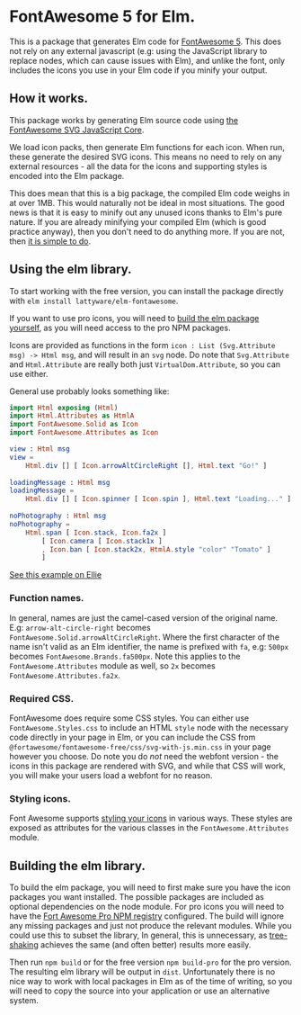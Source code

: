 # FontAwesome 5 for Elm.

This is a package that generates Elm code for [FontAwesome 5][fa]. This does not rely on any external 
javascript (e.g: using the JavaScript library to replace nodes, which can cause issues with Elm), and unlike the font, 
only includes the icons you use in your Elm code if you minify your output.

[fa]: https://fontawesome.com/

## How it works.

This package works by generating Elm source code using [the FontAwesome SVG JavaScript Core][fa-core].

We load icon packs, then generate Elm functions for each icon. When run, these generate the desired SVG icons. This 
means no need to rely on any external resources - all the data for the icons and supporting styles is encoded into 
the Elm package.

This does mean that this is a big package, the compiled Elm code weighs in at over 1MB. This would naturally not be 
ideal in most situations. The good news is that it is easy to minify out any unused icons thanks to Elm's pure nature.
If you are already minifying your compiled Elm (which is good practice anyway), then you don't need to do anything 
more. If you are not, then [it is simple to do][minification].

[fa-core]: https://fontawesome.com/how-to-use/on-the-web/advanced/svg-javascript-core
[minification]: https://guide.elm-lang.org/optimization/asset_size.html

## Using the elm library.

To start working with the free version, you can install the package directly with `elm install lattyware/elm-fontawesome`.

If you want to use pro icons, you will need to [build the elm package yourself](#building-the-elm-library), as you will 
need access to the pro NPM packages.

Icons are provided as functions in the form `icon : List (Svg.Attribute msg) -> Html msg`, and will result in an `svg` 
node. Do note that `Svg.Attribute` and `Html.Attribute` are really both just `VirtualDom.Attribute`, so you can use 
either.

General use probably looks something like:

```elm
import Html exposing (Html)
import Html.Attributes as HtmlA
import FontAwesome.Solid as Icon
import FontAwesome.Attributes as Icon

view : Html msg
view = 
    Html.div [] [ Icon.arrowAltCircleRight [], Html.text "Go!" ]
    
loadingMessage : Html msg
loadingMessage =
    Html.div [] [ Icon.spinner [ Icon.spin ], Html.text "Loading..." ]
    
noPhotography : Html msg
noPhotography =
    Html.span [ Icon.stack, Icon.fa2x ] 
        [ Icon.camera [ Icon.stack1x ]
        , Icon.ban [ Icon.stack2x, HtmlA.style "color" "Tomato" ]
        ]
```

[See this example on Ellie][ellie]

[ellie]: https://ellie-app.com/3Pg55rczqwZa1

### Function names.

In general, names are just the camel-cased version of the original name. E.g: `arrow-alt-circle-right` becomes 
`FontAwesome.Solid.arrowAltCircleRight`. Where the first character of the name isn't valid as an Elm identifier, the 
name is prefixed with `fa`, e.g: `500px` becomes `FontAwesome.Brands.fa500px`. Note this applies to the 
`FontAwesome.Attributes` module as well, so `2x` becomes `FontAwesome.Attributes.fa2x`. 

### Required CSS.

FontAwesome does require some CSS styles. You can either use `FontAwesome.Styles.css` to include an HTML `style` node 
with the necessary code directly in your page in Elm, or you can include the CSS from 
`@fortawesome/fontawesome-free/css/svg-with-js.min.css` in your page however you choose. Do note you do *not* need the 
webfont version - the icons in this package are rendered with SVG, and while that CSS will work, you will make your 
users load a webfont for no reason.

### Styling icons.

Font Awesome supports [styling your icons][styling] in various ways. These styles are exposed as attributes for the 
various classes in the `FontAwesome.Attributes` module.

[styling]: https://fontawesome.com/how-to-use/on-the-web/styling

## Building the elm library.

To build the elm package, you will need to first make sure you have the icon packages you want installed.
The possible packages are included as optional dependencies on the node module. For pro icons you will need to have the 
[Fort Awesome Pro NPM registry][pro-npm] configured.
The build will ignore any missing packages and just not produce the relevant modules. While you could use this to 
subset the library, In general, this is unnecessary, as [tree-shaking][minification] achieves the same (and often 
better) results more easily.

Then run `npm build` or for the free version `npm build-pro` for the pro version. The resulting elm library will be 
output in `dist`. Unfortunately there is no nice way to work with local packages in Elm as of the time of writing, so
you will need to copy the source into your application or use an alternative system.

[pro-npm]: https://fontawesome.com/how-to-use/on-the-web/setup/using-package-managers#installing-pro
